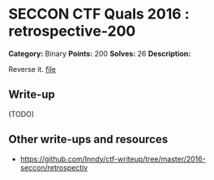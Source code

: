 # SECCON CTF Quals 2016 : retrospective-200

**Category:** Binary
**Points:** 200
**Solves:** 26
**Description:**

Reverse it.
[file](file)

## Write-up

(TODO)

## Other write-ups and resources

* https://github.com/Inndy/ctf-writeup/tree/master/2016-seccon/retrospectiv
